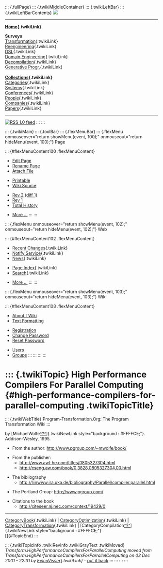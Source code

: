 ::: {.fullPage}
::: {.twikiMiddleContainer}
::: {.twikiLeftBar}
::: {.twikiLeftBarContents}
![](../pub/transformation.gif)

------------------------------------------------------------------------

**[Home](WebHome){.twikiLink}**

**Surveys**\
[Transformation](ProgramTransformation){.twikiLink}\
[Reengineering](ReengineeringWiki){.twikiLink}\
[DSL](DomainSpecificLanguages){.twikiLink}\
[Domain Engineering](DomainEngineering){.twikiLink}\
[Decompilation](DeCompilation){.twikiLink}\
[Generative Progr.](GenerativeProgrammingWiki){.twikiLink}\
\
**[Collections](CategoryCollection){.twikiLink}**\
[Categories](CategoryCategory){.twikiLink}\
[Systems](TransformationSystems){.twikiLink}\
[Conferences](TransformationConferences){.twikiLink}\
[People](TransformationPeople){.twikiLink}\
[Companies](TransformationCompanies){.twikiLink}\
[Papers](CategoryPaper){.twikiLink}

------------------------------------------------------------------------

[![](../pub/rss.gif "RSS 1.0 feed")](WebRss@skin=rss)
:::
:::

::: {.twikiMain}
::: {.toolBar}
::: {.flexMenuBar}
::: {.flexMenu onmouseover="return showMenu(event, 100);" onmouseout="return hideMenu(event, 100);"}
Page

::: {#flexMenuContent100 .flexMenuContent}
-   [Edit
    Page](http://www.program-transformation.org/edit/Transform/HighPerformanceCompilersForParallelComputing?t=1536826495)
-   [Rename
    Page](http://www.program-transformation.org/rename/Transform/HighPerformanceCompilersForParallelComputing)
-   [Attach
    File](http://www.program-transformation.org/attach/Transform/HighPerformanceCompilersForParallelComputing)

<!-- -->

-   [Printable](http://www.program-transformation.org/view/Transform/HighPerformanceCompilersForParallelComputing?skin=print.pattern)
-   [Wiki
    Source](http://www.program-transformation.org/view/Transform/HighPerformanceCompilersForParallelComputing?skin=text&raw=on&contenttype=text/plain)

<!-- -->

-   [Rev
    2](http://www.program-transformation.org/view/Transform/HighPerformanceCompilersForParallelComputing?rev=1.2)
    [(diff 1)](http://www.program-transformation.org/rdiff/Transform/HighPerformanceCompilersForParallelComputing?rev1=1.2&rev2=1.1)
-   [Rev
    1](http://www.program-transformation.org/view/Transform/HighPerformanceCompilersForParallelComputing?rev=1.1)
-   [Total
    History](http://www.program-transformation.org/rdiff/Transform/HighPerformanceCompilersForParallelComputing)

<!-- -->

-   [More
    \...](http://www.program-transformation.org/oops/Transform/HighPerformanceCompilersForParallelComputing?template=oopsmore&param1=1.2&param2=1.2)
:::
:::

::: {.flexMenu onmouseover="return showMenu(event, 102);" onmouseout="return hideMenu(event, 102);"}
Web

::: {#flexMenuContent102 .flexMenuContent}
-   [Recent Changes](WebChanges){.twikiLink}
-   [Notify Service](WebNotify){.twikiLink}
-   [News](WebNews){.twikiLink}

<!-- -->

-   [Page Index](WebIndex){.twikiLink}
-   [Search](WebSearch){.twikiLink}

<!-- -->

-   [More
    \...](http://www.program-transformation.org/oops/Transform/HighPerformanceCompilersForParallelComputing?template=oopsmore&param1=1.2&param2=1.2)
:::
:::

::: {.flexMenu onmouseover="return showMenu(event, 103);" onmouseout="return hideMenu(event, 103);"}
Wiki

::: {#flexMenuContent103 .flexMenuContent}
-   [About
    TWiki](http://www.program-transformation.org/view/TWiki/WebHome)
-   [Text
    Formatting](http://www.program-transformation.org/view/TWiki/TextFormattingRules)

<!-- -->

-   [Registration](http://www.program-transformation.org/view/TWiki/TWikiRegistration)
-   [Change
    Password](http://www.program-transformation.org/view/TWiki/ChangePassword)
-   [Reset
    Password](http://www.program-transformation.org/view/TWiki/ResetPassword)

<!-- -->

-   [Users](http://www.program-transformation.org/view/Main/TWikiUsers)
-   [Groups](http://www.program-transformation.org/view/Main/TWikiGroups)
:::
:::
:::
:::

::: {.twikiTopic}
High Performance Compilers For Parallel Computing {#high-performance-compilers-for-parallel-computing .twikiTopicTitle}
=================================================

::: {.twikiWebTitle}
Program-Transformation.Org: The Program Transformation Wiki
:::

by
[MichaelWolfe[^?^](http://www.program-transformation.org/edit/Transform/MichaelWolfe?topicparent=Transform.HighPerformanceCompilersForParallelComputing)]{.twikiNewLink
style="background : #FFFFCE;"}. Addison-Wesley, 1995.

-   From the author: <http://www.pgroup.com/~mwolfe/book/>

<!-- -->

-   From the publisher:
    -   <http://www.awl-he.com/titles/0805327304.html>
    -   <http://cseng.aw.com/book/0,3828,0805327304,00.html>

<!-- -->

-   The bibliography
    -   <http://liinwww.ira.uka.de/bibliography/Parallel/compiler.parallel.html>

<!-- -->

-   The Portland Group: <http://www.pgroup.com/>

<!-- -->

-   Citations to the book
    -   <http://citeseer.nj.nec.com/context/19429/0>

------------------------------------------------------------------------

[CategoryBook](CategoryBook){.twikiLink} \|
[CategoryOptimization](CategoryOptimization){.twikiLink} \|
[CategoryTransformation](CategoryTransformation){.twikiLink} \|
[CategoryCompilation[^?^](http://www.program-transformation.org/edit/Transform/CategoryCompilation?topicparent=Transform.HighPerformanceCompilersForParallelComputing)]{.twikiNewLink
style="background : #FFFFCE;"}\
[]{#TopicEnd}
:::

::: {.twikiTopicInfo .twikiRevInfo .twikiGrayText .twikiMoved}
*Transform.HighPerformanceCompilersForParallelComputing moved from
Transform.HighPerformanceCompilersForParrallelComputing on 02 Dec 2001 -
22:31 by [EelcoVisser](../Main/EelcoVisser){.twikiLink}* - [put it
back](http://www.program-transformation.org/rename/Transform/HighPerformanceCompilersForParallelComputing?newweb=Transform&newtopic=HighPerformanceCompilersForParrallelComputing&confirm=on "Click to move topic back to previous location, with option to change references.")
:::
:::
:::
:::
